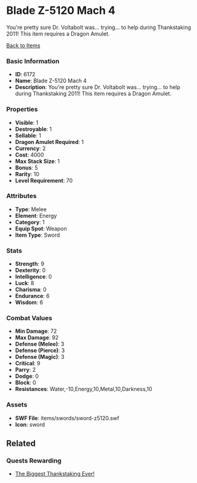# Blade Z-5120 Mach 4

You're pretty sure Dr. Voltabolt was... trying... to help during Thankstaking 2011! This item requires a Dragon Amulet.

[Back to Items](../items.md)

### Basic Information

- **ID**: 6172
- **Name**: Blade Z-5120 Mach 4
- **Description**: You&#039;re pretty sure Dr. Voltabolt was... trying... to help during Thankstaking 2011! This item requires a Dragon Amulet.

### Properties

- **Visible**: 1
- **Destroyable**: 1
- **Sellable**: 1
- **Dragon Amulet Required**: 1
- **Currency**: 2
- **Cost**: 4000
- **Max Stack Size**: 1
- **Bonus**: 5
- **Rarity**: 10
- **Level Requirement**: 70

### Attributes

- **Type**: Melee
- **Element**: Energy
- **Category**: 1
- **Equip Spot**: Weapon
- **Item Type**: Sword

### Stats

- **Strength**: 9
- **Dexterity**: 0
- **Intelligence**: 0
- **Luck**: 8
- **Charisma**: 0
- **Endurance**: 6
- **Wisdom**: 6

### Combat Values

- **Min Damage**: 72
- **Max Damage**: 92
- **Defense (Melee)**: 3
- **Defense (Pierce)**: 3
- **Defense (Magic)**: 3
- **Critical**: 9
- **Parry**: 2
- **Dodge**: 0
- **Block**: 0
- **Resistances**: Water,-10,Energy,10,Metal,10,Darkness,10

### Assets

- **SWF File**: items/swords/sword-z5120.swf
- **Icon**: sword

## Related

### Quests Rewarding

- [The Biggest Thankstaking Ever!](../quests/837-the-biggest-thankstaking-ever.md)

